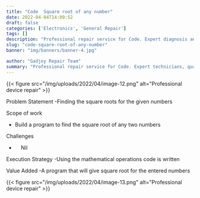 ```yaml
---
title: "Code  Square root of any number"
date: 2022-04-04T14:09:52
draft: false
categories: ['Electronics', 'General Repair']
tags: []
description: "Professional repair service for Code. Expert diagnosis and quality repairs in Bangalore."
slug: "code-square-root-of-any-number"
banner: "img/banners/banner-4.jpg"

author: "Gadjoy Repair Team"
summary: "Professional repair service for Code. Expert technicians, quality parts, warranty included."
---
```


{{< figure src="/img/uploads/2022/04/image-12.png" alt="Professional device repair" >}}

Problem Statement -Finding the square roots for the given numbers

Scope of work

- Build a program to find the square root of any two numbers

Challenges

- &nbsp;&nbsp;&nbsp; Nil

Execution Strategy -Using the mathematical operations code is written

Value Added -A program that will give square root for the entered numbers

{{< figure src="/img/uploads/2022/04/image-13.png" alt="Professional device repair" >}}